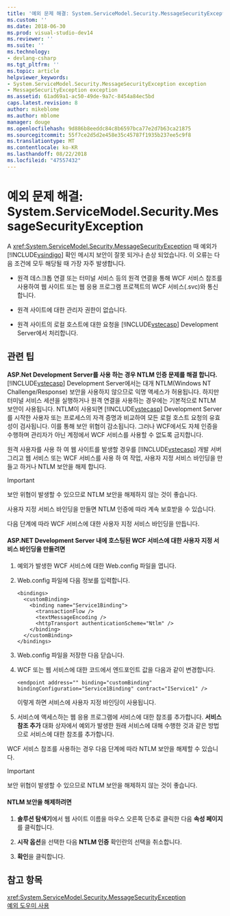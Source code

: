 ```yaml
---
title: '예외 문제 해결: System.ServiceModel.Security.MessageSecurityException | Microsoft Docs'
ms.custom: ''
ms.date: 2018-06-30
ms.prod: visual-studio-dev14
ms.reviewer: ''
ms.suite: ''
ms.technology:
- devlang-csharp
ms.tgt_pltfrm: ''
ms.topic: article
helpviewer_keywords:
- System.ServiceModel.Security.MessageSecurityException exception
- MessageSecurityException exception
ms.assetid: 61ad69a1-ac50-49de-9a7c-8454a84ec5bd
caps.latest.revision: 8
author: mikeblome
ms.author: mblome
manager: douge
ms.openlocfilehash: 9d886b8eeddc84c8b6597bca77e2d7b63ca21875
ms.sourcegitcommit: 55f7ce2d5d2e458e35c45787f1935b237ee5c9f8
ms.translationtype: MT
ms.contentlocale: ko-KR
ms.lasthandoff: 08/22/2018
ms.locfileid: "47557432"
---
```

# <a name="troubleshooting-exceptions-systemservicemodelsecuritymessagesecurityexception"></a>예외 문제 해결: System.ServiceModel.Security.MessageSecurityException
A <xref:System.ServiceModel.Security.MessageSecurityException> 때 예외가 [!INCLUDE[vsindigo](../includes/vsindigo-md.md)] 확인 메시지 보안이 잘못 되거나 손상 되었습니다. 이 오류는 다음 조건에 모두 해당될 때 가장 자주 발생합니다.  
  
-   원격 데스크톱 연결 또는 터미널 서비스 등의 원격 연결을 통해 WCF 서비스 참조를 사용하여 웹 사이트 또는 웹 응용 프로그램 프로젝트의 WCF 서비스(.svc)와 통신합니다.  
  
-   원격 사이트에 대한 관리자 권한이 없습니다.  
  
-   원격 사이트의 로컬 호스트에 대한 요청을 [!INCLUDE[vstecasp](../includes/vstecasp-md.md)] Development Server에서 처리합니다.  
  
## <a name="associated-tips"></a>관련 팁  
 **ASP.Net Development Server를 사용 하는 경우 NTLM 인증 문제를 해결 합니다.**  
 [!INCLUDE[vstecasp](../includes/vstecasp-md.md)] Development Server에서는 대개 NTLM(Windows NT Challenge/Response) 보안을 사용하지 않으므로 익명 액세스가 허용됩니다. 하지만 터미널 서비스 세션을 실행하거나 원격 연결을 사용하는 경우에는 기본적으로 NTLM 보안이 사용됩니다. NTLM이 사용되면 [!INCLUDE[vstecasp](../includes/vstecasp-md.md)] Development Server를 시작한 사용자 또는 프로세스의 자격 증명과 비교하여 모든 로컬 호스트 요청의 유효성이 검사됩니다. 이를 통해 보안 위협이 감소됩니다. 그러나 WCF에서도 자체 인증을 수행하며 관리자가 아닌 계정에서 WCF 서비스를 사용할 수 없도록 금지합니다.  
  
 원격 사용자를 사용 하 여 웹 사이트를 발생할 경우를 [!INCLUDE[vstecasp](../includes/vstecasp-md.md)] 개발 서버 그리고 웹 서비스 또는 WCF 서비스를 사용 하 여 작업, 사용자 지정 서비스 바인딩을 만들고 하거나 NTLM 보안을 해제 합니다.  
  
> [!IMPORTANT]
>  보안 위협이 발생할 수 있으므로 NTLM 보안을 해제하지 않는 것이 좋습니다.  
  
 사용자 지정 서비스 바인딩을 만들면 NTLM 인증에 따라 계속 보호받을 수 있습니다.  
  
 다음 단계에 따라 WCF 서비스에 대한 사용자 지정 서비스 바인딩을 만듭니다.  
  
#### <a name="to-create-a-custom-service-binding-for-the-wcf-service-hosted-inside-the-aspnet-development-server"></a>ASP.NET Development Server 내에 호스팅된 WCF 서비스에 대한 사용자 지정 서비스 바인딩을 만들려면  
  
1.  예외가 발생한 WCF 서비스에 대한 Web.config 파일을 엽니다.  
  
2.  Web.config 파일에 다음 정보를 입력합니다.  
  
    ```  
    <bindings>  
      <customBinding>  
        <binding name="Service1Binding">  
          <transactionFlow />  
          <textMessageEncoding />  
          <httpTransport authenticationScheme="Ntlm" />  
        </binding>  
      </customBinding>  
    </bindings>  
    ```  
  
3.  Web.config 파일을 저장한 다음 닫습니다.  
  
4.  WCF 또는 웹 서비스에 대한 코드에서 엔드포인트 값을 다음과 같이 변경합니다.  
  
    ```  
    <endpoint address="" binding="customBinding" bindingConfiguration="Service1Binding" contract="IService1" />  
    ```  
  
     이렇게 하면 서비스에 사용자 지정 바인딩이 사용됩니다.  
  
5.  서비스에 액세스하는 웹 응용 프로그램에 서비스에 대한 참조를 추가합니다. **서비스 참조 추가** 대화 상자에서 예외가 발생한 원래 서비스에 대해 수행한 것과 같은 방법으로 서비스에 대한 참조를 추가합니다.  
  
 WCF 서비스 참조를 사용하는 경우 다음 단계에 따라 NTLM 보안을 해제할 수 있습니다.  
  
> [!IMPORTANT]
>  보안 위협이 발생할 수 있으므로 NTLM 보안을 해제하지 않는 것이 좋습니다.  
  
#### <a name="to-turn-off-ntlm-security"></a>NTLM 보안을 해제하려면  
  
1.  **솔루션 탐색기**에서 웹 사이트 이름을 마우스 오른쪽 단추로 클릭한 다음 **속성 페이지**를 클릭합니다.  
  
2.  **시작 옵션**을 선택한 다음 **NTLM 인증** 확인란의 선택을 취소합니다.  
  
3.  **확인**을 클릭합니다.  
  
## <a name="see-also"></a>참고 항목  
 <xref:System.ServiceModel.Security.MessageSecurityException>   
 [예외 도우미 사용](http://msdn.microsoft.com/library/e0a78c50-7318-4d54-af51-40c00aea8711)